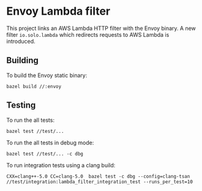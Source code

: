 # Envoy Lambda filter

This project links an AWS Lambda HTTP filter with the Envoy binary.
A new filter `io.solo.lambda` which redirects requests to AWS Lambda is introduced.

## Building

To build the Envoy static binary:

`bazel build //:envoy`

## Testing

To run the all tests:

`bazel test //test/...`

To run the all tests in debug mode:

`bazel test //test/... -c dbg`

To run integration tests using a clang build:

`CXX=clang++-5.0 CC=clang-5.0  bazel test -c dbg --config=clang-tsan //test/integration:lambda_filter_integration_test --runs_per_test=10`
